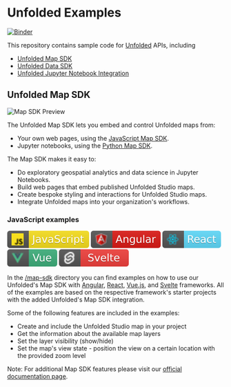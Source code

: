 # Unfolded Examples

[![Binder][binder_badge]][binder_jupyterlab_url]

[binder_badge]: https://mybinder.org/badge_logo.svg
[binder_jupyterlab_url]: https://mybinder.org/v2/gh/UnfoldedInc/examples/master?urlpath=lab/tree/notebooks/

This repository contains sample code for [Unfolded](https://unfolded.ai) APIs, including

- [Unfolded Map SDK](https://docs.unfolded.ai/map-sdk)
- [Unfolded Data SDK](https://docs.unfolded.ai/data-sdk)
- [Unfolded Jupyter Notebook Integration](https://docs.unfolded.ai/jupyter)

## Unfolded Map SDK

![Map SDK Preview](images/out.gif)

The Unfolded Map SDK lets you embed and control Unfolded maps from:

- Your own web pages, using the [JavaScript Map SDK](https://docs.unfolded.ai/map-sdk/javascript-map-sdk).
- Jupyter notebooks, using the [Python Map SDK](https://docs.unfolded.ai/map-sdk/python-map-sdk).

The Map SDK makes it easy to:

- Do exploratory geospatial analytics and data science in Jupyter Notebooks.
- Build web pages that embed published Unfolded Studio maps.
- Create bespoke styling and interactions for Unfolded Studio maps.
- Integrate Unfolded maps into your organization's workflows.

### JavaScript examples
[![badges](./images/badges/javascript.svg)](/map-sdk) [![badges](./images/badges/angular.svg)](/map-sdk/angular) [![badges](./images/badges/react.svg)](/map-sdk/react) [![badges](./images/badges/vue.svg)](/map-sdk/vuejs) [![badges](./images/badges/svelte.svg)](/map-sdk/svelte)

In the [/map-sdk](/map-sdk) directory you can find examples on how to use our Unfolded's Map SDK with [Angular](https://angular.io/), [React](https://reactjs.org/), [Vue.js](https://vuejs.org/), and [Svelte](https://svelte.dev/) frameworks.
All of the examples are based on the respective framework's starter projects with the added Unfolded's Map SDK integration.

Some of the following features are included in the examples:
- Create and include the Unfolded Studio map in your project
- Get the information about the available map layers
- Set the layer visibility (show/hide)
- Set the map's view state - position the view on a certain location with the provided zoom level

Note: For additional Map SDK features please visit our [official documentation page](https://docs.unfolded.ai/map-sdk/).
